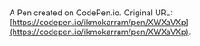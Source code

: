 # 

A Pen created on CodePen.io. Original URL: [https://codepen.io/ikmokarram/pen/XWXaVXp](https://codepen.io/ikmokarram/pen/XWXaVXp).


